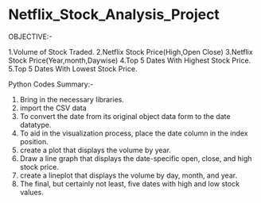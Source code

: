 # Netflix_Stock_Analysis_Project

OBJECTIVE:-

1.Volume of Stock Traded.
2.Netflix Stock Price(High,Open Close)
3.Netflix Stock Price(Year,month,Daywise)
4.Top 5 Dates With Highest Stock Price.
5.Top 5 Dates With Lowest Stock Price.

Python Codes Summary:-
1. Bring in the necessary libraries. 
2. import the CSV data
3. To convert the date from its original object data form to the date datatype.
4. To aid in the visualization process, place the date column in the index position.
5. create a plot that displays the volume by year.
6. Draw a line graph that displays the date-specific open, close, and high stock price.
7. create a lineplot that displays the volume by day, month, and year.
8. The final, but certainly not least, five dates with high and low stock values.


